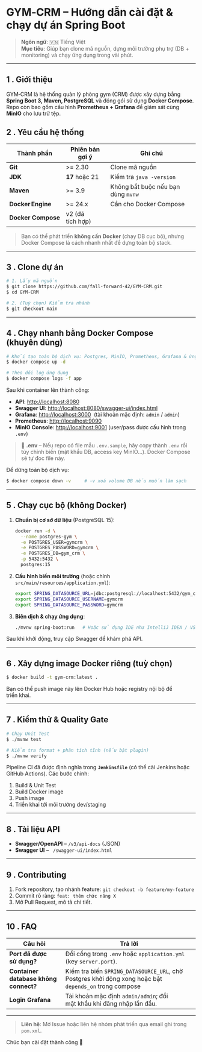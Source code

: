 # GYM‑CRM – Hướng dẫn cài đặt & chạy dự án Spring Boot

> **Ngôn ngữ**: 🇻🇳 Tiếng Việt  
> **Mục tiêu**: Giúp bạn clone mã nguồn, dựng môi trường phụ trợ (DB + monitoring) và chạy ứng dụng trong vài phút.

---

## 1 . Giới thiệu
GYM‑CRM là hệ thống quản lý phòng gym (CRM) được xây dựng bằng **Spring Boot 3, Maven, PostgreSQL** và đóng gói sử dụng **Docker Compose**.  
Repo còn bao gồm cấu hình **Prometheus + Grafana** để giám sát cùng **MinIO** cho lưu trữ tệp.

## 2 . Yêu cầu hệ thống
| Thành phần | Phiên bản gợi ý | Ghi chú |
|------------|----------------|---------|
| **Git** | >= 2.30 | Clone mã nguồn |
| **JDK** | **17** hoặc 21 | Kiểm tra `java -version` |
| **Maven** | >= 3.9 | Không bắt buộc nếu bạn dùng `mvnw` |
| **Docker Engine** | >= 24.x | Cần cho Docker Compose |
| **Docker Compose** | v2 (đã tích hợp) |  

> Bạn có thể phát triển **không cần Docker** (chạy DB cục bộ), nhưng Docker Compose là cách nhanh nhất để dựng toàn bộ stack.

---

## 3 . Clone dự án
```bash
# 1. Lấy mã nguồn
$ git clone https://github.com/fall-forward-42/GYM-CRM.git
$ cd GYM-CRM

# 2. (Tuỳ chọn) Kiểm tra nhánh
$ git checkout main
```

---

## 4 . Chạy nhanh bằng Docker Compose (khuyên dùng)
```bash
# Khởi tạo toàn bộ dịch vụ: Postgres, MinIO, Prometheus, Grafana & ứng dụng Spring Boot
$ docker compose up -d

# Theo dõi log ứng dụng
$ docker compose logs -f app
```
Sau khi container lên thành công:
- **API**: <http://localhost:8080>
- **Swagger UI**: <http://localhost:8080/swagger-ui/index.html>
- **Grafana**: <http://localhost:3000>  (tài khoản mặc định: `admin` / `admin`)
- **Prometheus**: <http://localhost:9090>
- **MinIO Console**: <http://localhost:9001> (user/pass được cấu hình trong `.env`)

> 📝 **.env** – Nếu repo có file mẫu `.env.sample`, hãy copy thành `.env` rồi tùy chỉnh biến (mật khẩu DB, access key MinIO…). Docker Compose sẽ tự đọc file này.

Để dừng toàn bộ dịch vụ:
```bash
$ docker compose down -v     # -v xoá volume DB nếu muốn làm sạch
```

---

## 5 . Chạy cục bộ (không Docker)
1. **Chuẩn bị cơ sở dữ liệu** (PostgreSQL 15):
   ```bash
   docker run -d \
     --name postgres-gym \
     -e POSTGRES_USER=gymcrm \
     -e POSTGRES_PASSWORD=gymcrm \
     -e POSTGRES_DB=gym_crm \
     -p 5432:5432 \
     postgres:15
   ```
2. **Cấu hình biến môi trường** (hoặc chỉnh `src/main/resources/application.yml`):
   ```bash
   export SPRING_DATASOURCE_URL=jdbc:postgresql://localhost:5432/gym_crm
   export SPRING_DATASOURCE_USERNAME=gymcrm
   export SPRING_DATASOURCE_PASSWORD=gymcrm
   ```
3. **Biên dịch & chạy ứng dụng**:
   ```bash
   ./mvnw spring-boot:run   # Hoặc sử dụng IDE như IntelliJ IDEA / VS Code
   ```

Sau khi khởi động, truy cập Swagger để khám phá API.

---

## 6 . Xây dựng image Docker riêng (tuỳ chọn)
```bash
$ docker build -t gym-crm:latest .
```
Bạn có thể push image này lên Docker Hub hoặc registry nội bộ để triển khai.

---

## 7 . Kiểm thử & Quality Gate
```bash
# Chạy Unit Test
$ ./mvnw test

# Kiểm tra format + phân tích tĩnh (nếu bật plugin)
$ ./mvnw verify
```
Pipeline CI đã được định nghĩa trong **`Jenkinsfile`** (có thể cài Jenkins hoặc GitHub Actions). Các bước chính:
1. Build & Unit Test
2. Build Docker image
3. Push image
4. Triển khai tới môi trường dev/staging

---

## 8 . Tài liệu API
- **Swagger/OpenAPI** – `/v3/api-docs`  (JSON)  
- **Swagger UI** – ` /swagger-ui/index.html`

---

## 9 . Contributing
1. Fork repository, tạo nhánh feature: `git checkout -b feature/my-feature`  
2. Commit rõ ràng: `feat: thêm chức năng X`  
3. Mở Pull Request, mô tả chi tiết.

---

## 10 . FAQ
| Câu hỏi | Trả lời |
|---------|---------|
| **Port đã được sử dụng?** | Đổi cổng trong `.env` hoặc `application.yml` (key `server.port`). |
| **Container database không connect?** | Kiểm tra biến `SPRING_DATASOURCE_URL`, chờ Postgres khởi động xong hoặc bật `depends_on` trong compose |
| **Login Grafana** | Tài khoản mặc định `admin/admin`; đổi mật khẩu khi đăng nhập lần đầu. |

---

> **Liên hệ**: Mở Issue hoặc liên hệ nhóm phát triển qua email ghi trong `pom.xml`.

Chúc bạn cài đặt thành công 🎉
